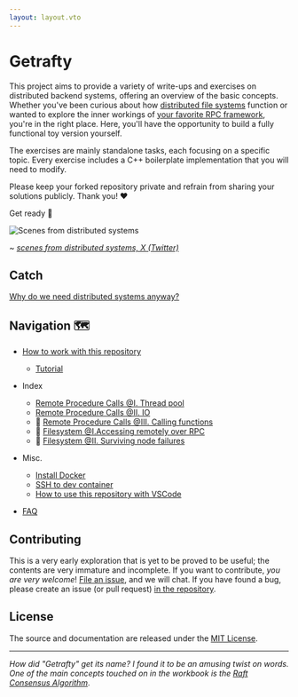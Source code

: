 ```yaml
---
layout: layout.vto
---
```


# Getrafty

This project aims to provide a variety of write-ups and exercises on distributed backend systems, offering an overview of the basic concepts. 
Whether you've been curious about how [distributed file systems](https://static.googleusercontent.com/media/research.google.com/en//archive/gfs-sosp2003.pdf) function or wanted to explore the inner workings of [your favorite RPC framework](https://en.wikipedia.org/wiki/Apache_Thrift), you're in the right place. 
Here, you'll have the opportunity to build a fully functional toy version yourself.

The exercises are mainly standalone tasks, each focusing on a specific topic. Every exercise includes a C++ boilerplate implementation that you will need to modify.

Please keep your forked repository private and refrain from sharing your solutions publicly. Thank you! ❤️

Get ready 🍿

![Scenes from distributed systems](/static/img/scenes-from-distributed-systems.webp)

*~ [scenes from distributed systems, X (Twitter)](https://x.com/b0rk/status/1056560207562711041)*

## Catch

[Why do we need distributed systems anyway?](https://brooker.co.za/blog/2020/01/02/why-distributed.html)

## Navigation 🗺️

- [How to work with this repository](getting-started)
  - [Tutorial](tutorial)
- Index
  - [Remote Procedure Calls @I. Thread pool](/thread-pool)
  - [Remote Procedure Calls @II. IO](/rpc-io)
  - 🚧 [Remote Procedure Calls @III. Calling functions](#)
  - 🚧 [Filesystem @I.Accessing remotely over RPC](#)
  - 🚧 [Filesystem @II. Surviving node failures](#)

- Misc.
  - [Install Docker](etc/use-docker)
  - [SSH to dev container](etc/connect-over-ssh)
  - [How to use this repository with VSCode](etc/use-vscode)

- [FAQ](etc/faq)

## Contributing

This is a very early exploration that is yet to be proved to be useful; the contents are very immature and incomplete.  If you want to contribute, *you are very welcome*! [File an issue](https://github.com/getrafty-org/getrafty/issues/new), and we will chat.
If you have found a bug, please create an issue (or pull request) [in the repository](https://github.com/getrafty-org/getrafty).


## License

The source and documentation are released under the [MIT License](https://github.com/getrafty-org/getrafty/blob/main/LICENSE).

---
*How did "Getrafty" get its name? I found it to be an amusing twist on words. One of the main concepts touched on in the workbook is the [Raft Consensus Algorithm](https://raft.github.io/)*.
